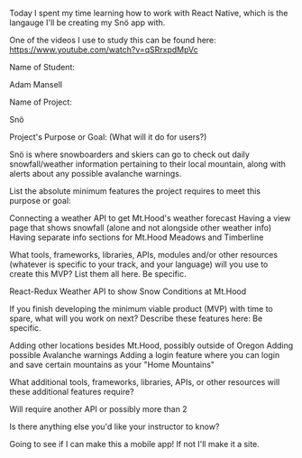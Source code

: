 Today I spent my time learning how to work with React Native, which is the langauge I'll be creating my Snö app with.

One of the videos I use to study this can be found here: https://www.youtube.com/watch?v=qSRrxpdMpVc



Name of Student: 

Adam Mansell

Name of Project: 

Snö



Project's Purpose or Goal: (What will it do for users?)

Snö is where snowboarders and skiers can go to check out daily snowfall/weather information pertaining to their local mountain, along with alerts about any possible avalanche warnings.



List the absolute minimum features the project requires to meet this purpose or goal:

Connecting a weather API to get Mt.Hood's weather forecast
Having a view page that shows snowfall (alone and not alongside other weather info)
Having separate info sections for Mt.Hood Meadows and Timberline

What tools, frameworks, libraries, APIs, modules and/or other resources (whatever is specific to your track, and your language) will you use to create this MVP? List them all here. Be specific.

React-Redux
Weather API to show Snow Conditions at Mt.Hood

If you finish developing the minimum viable product (MVP) with time to spare, what will you work on next? Describe these features here: Be specific.

Adding other locations besides Mt.Hood, possibly outside of Oregon
Adding possible Avalanche warnings
Adding a login feature where you can login and save certain mountains as your "Home Mountains"

What additional tools, frameworks, libraries, APIs, or other resources will these additional features require?

Will require another API or possibly more than 2

Is there anything else you'd like your instructor to know?

Going to see if I can make this a mobile app! If not I'll make it a site.